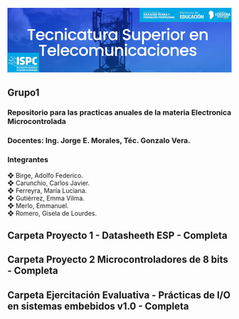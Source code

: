 ![alt text](https://github.com/EMTSTISPC/Grupo1/blob/main/logo.PNG)
## Grupo1
### **Repositorio para las practicas anuales de la materia Electronica Microcontrolada**

### **Docentes: Ing. Jorge E. Morales, Téc. Gonzalo Vera.**


### **Integrantes**

❖ Birge, Adolfo Federico.<br />
❖ Carunchio, Carlos Javier.<br />
❖ Ferreyra, María Luciana.<br />
❖ Gutiérrez, Emma Vilma.<br />
❖ Merlo, Emmanuel.<br />
❖ Romero, Gisela de Lourdes.<br />

## **Carpeta Proyecto 1 - Datasheeth ESP - Completa**

## **Carpeta Proyecto 2 Microcontroladores de 8 bits - Completa**

## **Carpeta Ejercitación Evaluativa - Prácticas de I/O en sistemas embebidos v1.0 - Completa**

